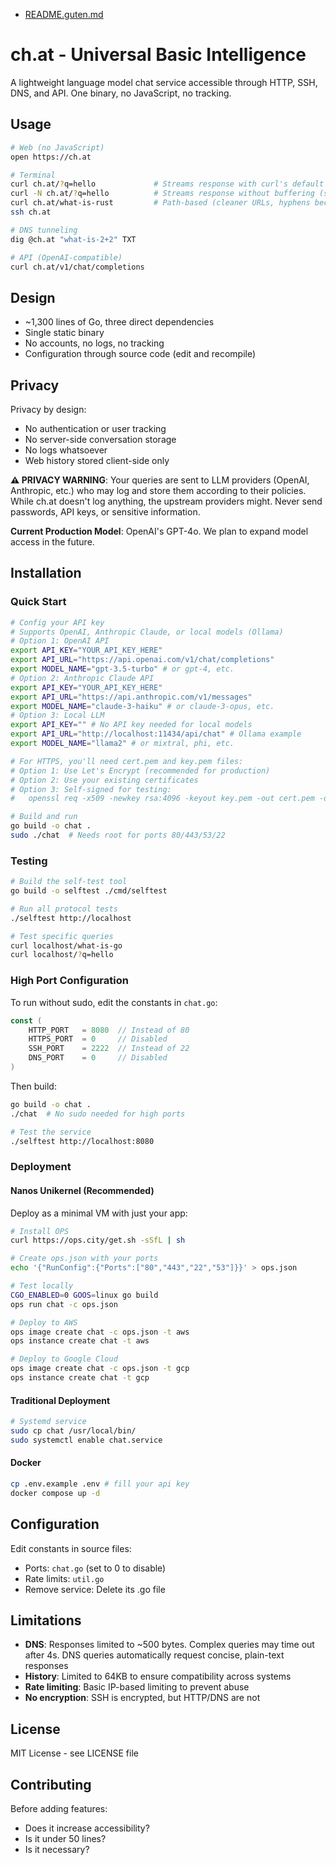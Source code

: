 - [README.guten.md](./README.guten.md)

# ch.at - Universal Basic Intelligence

A lightweight language model chat service accessible through HTTP, SSH, DNS, and API. One binary, no JavaScript, no tracking.

## Usage

```bash
# Web (no JavaScript)
open https://ch.at

# Terminal
curl ch.at/?q=hello             # Streams response with curl's default buffering
curl -N ch.at/?q=hello          # Streams response without buffering (smoother)
curl ch.at/what-is-rust         # Path-based (cleaner URLs, hyphens become spaces)
ssh ch.at

# DNS tunneling
dig @ch.at "what-is-2+2" TXT

# API (OpenAI-compatible)
curl ch.at/v1/chat/completions
```

## Design

- ~1,300 lines of Go, three direct dependencies
- Single static binary
- No accounts, no logs, no tracking
- Configuration through source code (edit and recompile)


## Privacy

Privacy by design:

- No authentication or user tracking
- No server-side conversation storage
- No logs whatsoever
- Web history stored client-side only

**⚠️ PRIVACY WARNING**: Your queries are sent to LLM providers (OpenAI, Anthropic, etc.) who may log and store them according to their policies. While ch.at doesn't log anything, the upstream providers might. Never send passwords, API keys, or sensitive information.

**Current Production Model**: OpenAI's GPT-4o. We plan to expand model access in the future.

## Installation

### Quick Start

```bash
# Config your API key
# Supports OpenAI, Anthropic Claude, or local models (Ollama)
# Option 1: OpenAI API
export API_KEY="YOUR_API_KEY_HERE"
export API_URL="https://api.openai.com/v1/chat/completions"
export MODEL_NAME="gpt-3.5-turbo" # or gpt-4, etc.
# Option 2: Anthropic Claude API 
export API_KEY="YOUR_API_KEY_HERE"
export API_URL="https://api.anthropic.com/v1/messages"
export MODEL_NAME="claude-3-haiku" # or claude-3-opus, etc.
# Option 3: Local LLM 
export API_KEY="" # No API key needed for local models
export API_URL="http://localhost:11434/api/chat" # Ollama example
export MODEL_NAME="llama2" # or mixtral, phi, etc.

# For HTTPS, you'll need cert.pem and key.pem files:
# Option 1: Use Let's Encrypt (recommended for production)
# Option 2: Use your existing certificates
# Option 3: Self-signed for testing:
#   openssl req -x509 -newkey rsa:4096 -keyout key.pem -out cert.pem -days 365 -nodes

# Build and run
go build -o chat .
sudo ./chat  # Needs root for ports 80/443/53/22
```

### Testing

```bash
# Build the self-test tool
go build -o selftest ./cmd/selftest

# Run all protocol tests
./selftest http://localhost

# Test specific queries
curl localhost/what-is-go
curl localhost/?q=hello
```

### High Port Configuration

To run without sudo, edit the constants in `chat.go`:

```go
const (
    HTTP_PORT   = 8080  // Instead of 80
    HTTPS_PORT  = 0     // Disabled
    SSH_PORT    = 2222  // Instead of 22
    DNS_PORT    = 0     // Disabled
)
```

Then build:
```bash
go build -o chat .
./chat  # No sudo needed for high ports

# Test the service
./selftest http://localhost:8080
```

### Deployment

#### Nanos Unikernel (Recommended)

Deploy as a minimal VM with just your app:

```bash
# Install OPS
curl https://ops.city/get.sh -sSfL | sh

# Create ops.json with your ports
echo '{"RunConfig":{"Ports":["80","443","22","53"]}}' > ops.json

# Test locally
CGO_ENABLED=0 GOOS=linux go build
ops run chat -c ops.json

# Deploy to AWS
ops image create chat -c ops.json -t aws
ops instance create chat -t aws

# Deploy to Google Cloud
ops image create chat -c ops.json -t gcp
ops instance create chat -t gcp
```

#### Traditional Deployment

```bash
# Systemd service
sudo cp chat /usr/local/bin/
sudo systemctl enable chat.service
```

#### Docker

```sh
cp .env.example .env # fill your api key
docker compose up -d
```

## Configuration

Edit constants in source files:
- Ports: `chat.go` (set to 0 to disable)
- Rate limits: `util.go`
- Remove service: Delete its .go file

## Limitations

- **DNS**: Responses limited to ~500 bytes. Complex queries may time out after 4s. DNS queries automatically request concise, plain-text responses
- **History**: Limited to 64KB to ensure compatibility across systems
- **Rate limiting**: Basic IP-based limiting to prevent abuse
- **No encryption**: SSH is encrypted, but HTTP/DNS are not

## License

MIT License - see LICENSE file

## Contributing

Before adding features:
- Does it increase accessibility?
- Is it under 50 lines?
- Is it necessary?

